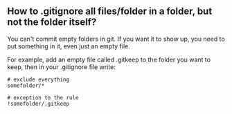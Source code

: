 ## How to .gitignore all files/folder in a folder, but not the folder itself?

You can't commit empty folders in git. If you want it to show up, you need to
put something in it, even just an empty file.

For example, add an empty file called .gitkeep to the folder you want to keep,
then in your .gitignore file write:

    # exclude everything
    somefolder/*

    # exception to the rule
    !somefolder/.gitkeep
